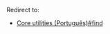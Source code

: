 Redirect to:

*   [Core utilities (Português)#find](/index.php/Core_utilities_(Portugu%C3%AAs)#find "Core utilities (Português)")
